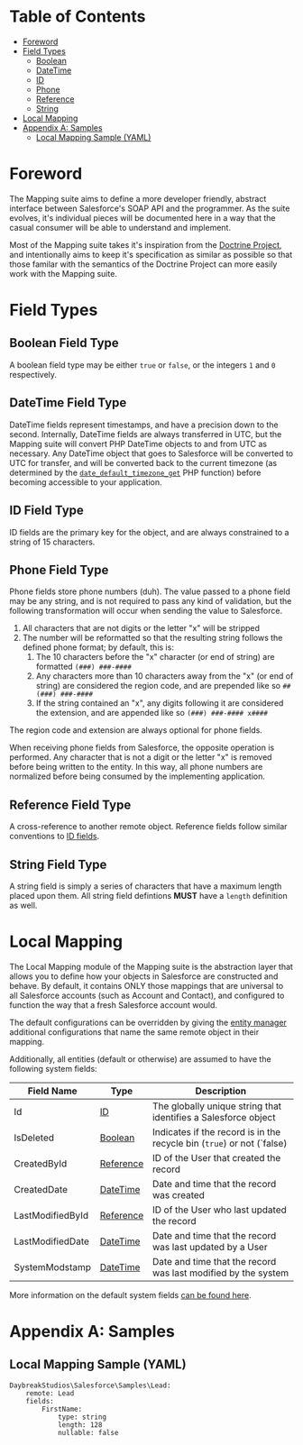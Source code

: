 # Table of Contents
- [Foreword](#foreword)
- [Field Types](#field-types)
	- [Boolean](#boolean-field-type)
	- [DateTime](#datetime-field-type)
	- [ID](#id-field-type)
	- [Phone](#phone-field-type)
	- [Reference](#reference-field-type)
	- [String](#string-field-type)
- [Local Mapping](#local-mapping)
- [Appendix A: Samples](#appendix-a-samples)
	- [Local Mapping Sample (YAML)](#local-mapping-sample-yaml)

# Foreword
The Mapping suite aims to define a more developer friendly, abstract interface between Salesforce's SOAP API and the
programmer. As the suite evolves, it's individual pieces will be documented here in a way that the casual consumer
will be able to understand and implement.

Most of the Mapping suite takes it's inspiration from the [Doctrine Project](http://www.doctrine-project.org/), and
intentionally aims to keep it's specification as similar as possible so that those familar with the semantics of the
Doctrine Project can more easily work with the Mapping suite.

# Field Types

## Boolean Field Type
A boolean field type may be either `true` or `false`, or the integers `1` and `0` respectively.

## DateTime Field Type
DateTime fields represent timestamps, and have a precision down to the second. Internally, DateTime fields are always
transferred in UTC, but the Mapping suite will convert PHP DateTime objects to and from UTC as necessary. Any DateTime
object that goes to Salesforce will be converted to UTC for transfer, and will be converted back to the current timezone
(as determined by the [`date_default_timezone_get`](http://php.net/manual/en/function.date-default-timezone-get.php)
PHP function) before becoming accessible to your application.

## ID Field Type
ID fields are the primary key for the object, and are always constrained to a string of 15 characters.

## Phone Field Type
Phone fields store phone numbers (duh). The value passed to a phone field may be any string, and is not required to pass
any kind of validation, but the following transformation will occur when sending the value to Salesforce.

1. All characters that are not digits or the letter "x" will be stripped
2. The number will be reformatted so that the resulting string follows the defined phone format; by default, this is:
	1. The 10 characters before the "x" character (or end of string) are formatted `(###) ###-####`
	2. Any characters more than 10 characters away from the "x" (or end of string) are considered the region code, and
	are prepended like so `## (###) ###-####`
	3. If the string contained an "x", any digits following it are considered the extension, and are appended like
	so `(###) ###-#### x####`

The region code and extension are always optional for phone fields.

When receiving phone fields from Salesforce, the opposite operation is performed. Any character that is not a digit
or the letter "x" is removed before being written to the entity. In this way, all phone numbers are normalized before
being consumed by the implementing application.

## Reference Field Type
A cross-reference to another remote object. Reference fields follow similar conventions to [ID fields](#id-field-type).

## String Field Type
A string field is simply a series of characters that have a maximum length placed upon them. All string field defintions
**MUST** have a `length` definition as well.

# Local Mapping
The Local Mapping module of the Mapping suite is the abstraction layer that allows you to define how your objects in
Salesforce are constructed and behave. By default, it contains ONLY those mappings that are universal to all Salesforce
accounts (such as Account and Contact), and configured to function the way that a fresh Salesforce account would.

The default configurations can be overridden by giving the [entity manager](#entity-manager) additional configurations
that name the same remote object in their mapping.

Additionally, all entities (default or otherwise) are assumed to have the following system fields:

|Field Name|Type|Description|
|----------|----|-----------|
|Id|[ID](#id-field-type)|The globally unique string that identifies a Salesforce object|
|IsDeleted|[Boolean](#boolean-field-type)|Indicates if the record is in the recycle bin (`true`) or not (`false)|
|CreatedById|[Reference](#reference-field-type)|ID of the User that created the record|
|CreatedDate|[DateTime](#datetime-field-type)|Date and time that the record was created|
|LastModifiedById|[Reference](#reference-field-type)|ID of the User who last updated the record|
|LastModifiedDate|[DateTime](#datetime-field-type)|Date and time that the record was last updated by a User|
|SystemModstamp|[DateTime](#datetime-field-type)|Date and time that the record was last modified by the system|

More information on the default system fields
[can be found here](https://developer.salesforce.com/docs/atlas.en-us.api.meta/api/system_fields.htm).

# Appendix A: Samples

## Local Mapping Sample (YAML)
```
DaybreakStudios\Salesforce\Samples\Lead:
	remote: Lead
	fields:
		FirstName:
			type: string
			length: 128
			nullable: false
```